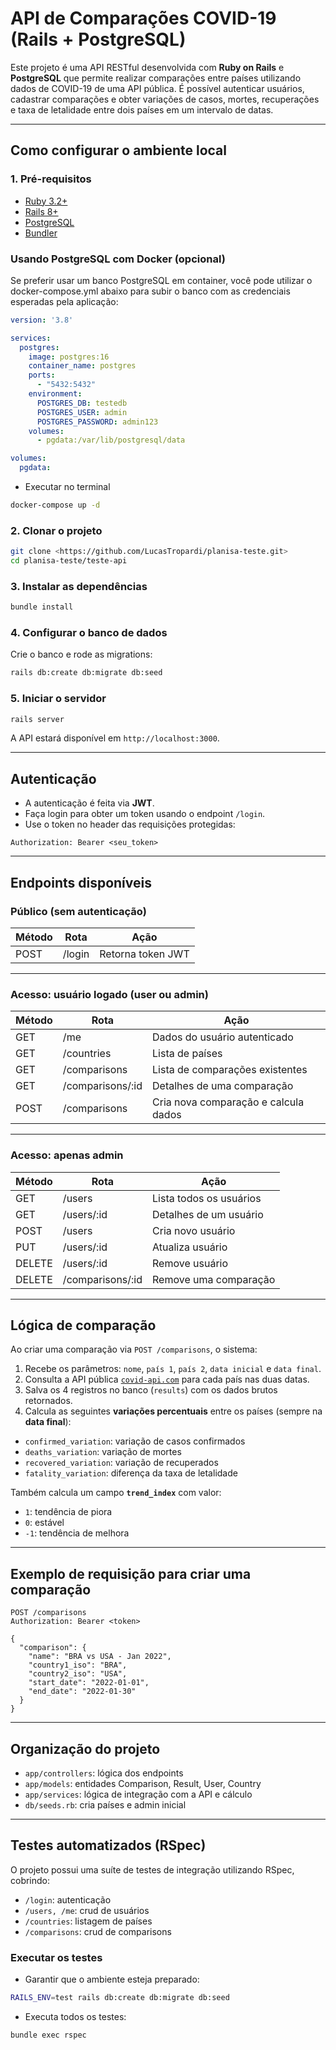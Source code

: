 
# API de Comparações COVID-19 (Rails + PostgreSQL)

Este projeto é uma API RESTful desenvolvida com **Ruby on Rails** e **PostgreSQL** que permite realizar comparações entre países utilizando dados de COVID-19 de uma API pública. É possível autenticar usuários, cadastrar comparações e obter variações de casos, mortes, recuperações e taxa de letalidade entre dois países em um intervalo de datas.

---

## Como configurar o ambiente local

### 1. Pré-requisitos

- [Ruby 3.2+](https://www.ruby-lang.org/pt/documentation/installation/)
- [Rails 8+](https://rubyonrails.org/)
- [PostgreSQL](https://www.postgresql.org/download/)
- [Bundler](https://bundler.io/)

### Usando PostgreSQL com Docker (opcional)

Se preferir usar um banco PostgreSQL em container, você pode utilizar o docker-compose.yml abaixo para subir o banco com as credenciais esperadas pela aplicação:

```yaml
version: '3.8'

services:
  postgres:
    image: postgres:16
    container_name: postgres
    ports:
      - "5432:5432"
    environment:
      POSTGRES_DB: testedb
      POSTGRES_USER: admin
      POSTGRES_PASSWORD: admin123
    volumes:
      - pgdata:/var/lib/postgresql/data

volumes:
  pgdata:
```

- Executar no terminal

```bash
docker-compose up -d
```

### 2. Clonar o projeto

```bash
git clone <https://github.com/LucasTropardi/planisa-teste.git>
cd planisa-teste/teste-api
```

### 3. Instalar as dependências

```bash
bundle install
```

### 4. Configurar o banco de dados

Crie o banco e rode as migrations:

```bash
rails db:create db:migrate db:seed
```

### 5. Iniciar o servidor

```bash
rails server
```

A API estará disponível em `http://localhost:3000`.

---

## Autenticação

- A autenticação é feita via **JWT**.
- Faça login para obter um token usando o endpoint `/login`.
- Use o token no header das requisições protegidas:

```
Authorization: Bearer <seu_token>
```

---

## Endpoints disponíveis

### Público (sem autenticação)

| Método | Rota     | Ação                       |
|--------|----------|----------------------------|
| POST   | /login   | Retorna token JWT          |

---

### Acesso: usuário logado (user ou admin)

| Método | Rota         | Ação                                 |
|--------|--------------|--------------------------------------|
| GET    | /me          | Dados do usuário autenticado         |
| GET    | /countries   | Lista de países                      |
| GET    | /comparisons | Lista de comparações existentes      |
| GET    | /comparisons/:id | Detalhes de uma comparação     |
| POST   | /comparisons | Cria nova comparação e calcula dados |

---

### Acesso: apenas admin

| Método | Rota             | Ação                       |
|--------|------------------|----------------------------|
| GET    | /users           | Lista todos os usuários    |
| GET    | /users/:id       | Detalhes de um usuário     |
| POST   | /users           | Cria novo usuário          |
| PUT    | /users/:id       | Atualiza usuário           |
| DELETE | /users/:id       | Remove usuário             |
| DELETE | /comparisons/:id | Remove uma comparação      |

---

## Lógica de comparação

Ao criar uma comparação via `POST /comparisons`, o sistema:

1. Recebe os parâmetros: `nome`, `país 1`, `país 2`, `data inicial` e `data final`.
2. Consulta a API pública [`covid-api.com`](https://covid-api.com/api/reports/total) para cada país nas duas datas.
3. Salva os 4 registros no banco (`results`) com os dados brutos retornados.
4. Calcula as seguintes **variações percentuais** entre os países (sempre na **data final**):

- `confirmed_variation`: variação de casos confirmados
- `deaths_variation`: variação de mortes
- `recovered_variation`: variação de recuperados
- `fatality_variation`: diferença da taxa de letalidade

Também calcula um campo **`trend_index`** com valor:

- `1`: tendência de piora
- `0`: estável
- `-1`: tendência de melhora

---

## Exemplo de requisição para criar uma comparação

```http
POST /comparisons
Authorization: Bearer <token>

{
  "comparison": {
    "name": "BRA vs USA - Jan 2022",
    "country1_iso": "BRA",
    "country2_iso": "USA",
    "start_date": "2022-01-01",
    "end_date": "2022-01-30"
  }
}
```

---

## Organização do projeto

- `app/controllers`: lógica dos endpoints
- `app/models`: entidades Comparison, Result, User, Country
- `app/services`: lógica de integração com a API e cálculo
- `db/seeds.rb`: cria países e admin inicial

---

## Testes automatizados (RSpec)

O projeto possui uma suíte de testes de integração utilizando RSpec, cobrindo:

- `/login`: autenticação
- `/users, /me`: crud de usuários
- `/countries`: listagem de países
- `/comparisons`: crud de comparisons

### Executar os testes

- Garantir que o ambiente esteja preparado:

```bash
RAILS_ENV=test rails db:create db:migrate db:seed

```

- Executa todos os testes:

```bash
bundle exec rspec

```
